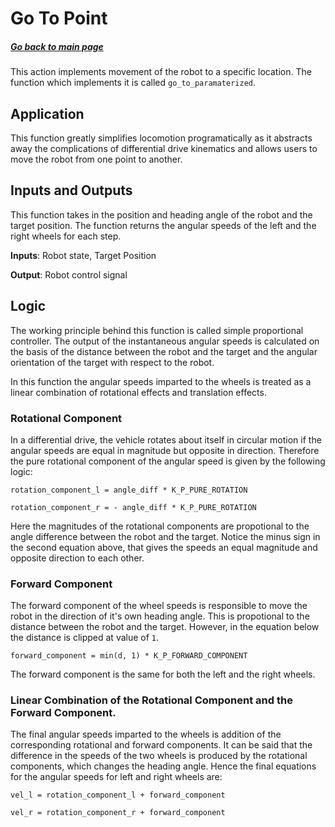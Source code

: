 # Go To Point
##### [Go back to main page](../../Documentation.md)

This action implements movement of the robot to a specific location. The function which implements it is called
`go_to_paramaterized`.

## Application
This function greatly simplifies locomotion programatically as it abstracts away the complications of differential
drive kinematics and allows users to move the robot from one point to another.

## Inputs and Outputs
This function takes in the position and heading angle of the robot and the target position.
The function returns the angular speeds of the left and the right wheels for each step.

__Inputs__: Robot state, Target Position

__Output__: Robot control signal

## Logic

The working principle behind this function is called simple proportional controller. The output of the instantaneous
angular speeds is calculated on the basis of the distance between the robot and the target and the angular orientation
of the target with respect to the robot. 

In this function the angular speeds imparted to the wheels is treated as a linear combination 
of rotational effects and translation effects.

### Rotational Component
In a differential drive, the vehicle rotates about itself in circular motion if the angular speeds are equal in magnitude
but opposite in direction. Therefore the pure rotational component of the angular speed is given by the following logic:

`rotation_component_l = angle_diff * K_P_PURE_ROTATION`

`rotation_component_r = - angle_diff * K_P_PURE_ROTATION`

Here the magnitudes of the rotational components are propotional to the angle difference between the robot and the target. Notice
the minus sign in the second equation above, that gives the speeds an equal magnitude and opposite direction to each other.

### Forward Component
The forward component of the wheel speeds is responsible to move the robot in the direction of it's own heading angle.
This is propotional to the distance between the robot and the target. However, in the equation below the distance is 
clipped at value of `1`.

`forward_component = min(d, 1) * K_P_FORWARD_COMPONENT`

The forward component is the same for both the left and the right wheels.

### Linear Combination of the Rotational Component and the Forward Component.
The final angular speeds imparted to the wheels is addition of the corresponding rotational and forward components. It can be
said that the difference in the speeds of the two wheels is produced by the rotational components, which changes the heading
angle. Hence the final equations for the angular speeds for left and right wheels are:

`vel_l = rotation_component_l + forward_component`

`vel_r = rotation_component_r + forward_component`


<!-- ![Go to point diagram](../Figures/.png) -->
